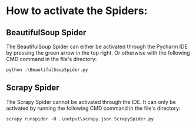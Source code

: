 # How to activate the Spiders:

## BeautifulSoup Spider
The BeautifulSoup Spider can either be activated through the Pycharm IDE 
by pressing the green arrow in the top right. 
Or otherwise with the following CMD command in the file's directory:

````shell
python .\BeautifulSoupSpider.py
````


## Scrapy Spider
The Scrapy Spider cannot be activated through the IDE. It can only be activated
by running the following CMD command in the file's directory:


````shell
scrapy runspider -O .\output\scrapy.json ScrapySpider.py
````